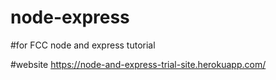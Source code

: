 # node-express
#for FCC node and express tutorial

#website
https://node-and-express-trial-site.herokuapp.com/
